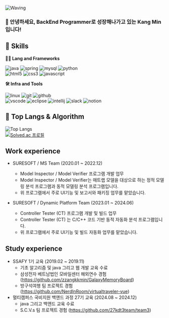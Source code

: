 <!-- Header -->

![Waving](https://capsule-render.vercel.app/api?type=waving&height=200&text=Hello%20My%20Code!&fontAlign=40&fontAlignY=40&color=gradient)


### 🙇 안녕하세요, BackEnd Programmer로 성장해나가고 있는 Kang Min 입니다!

<!-- Body -->

## 🦾 Skills
**🧑‍💻 Lang and Frameworks**

![java](https://img.shields.io/badge/java-ffffff.svg?&style=for-the-badge&logo=openjdk&logoColor=black)
![spring](https://img.shields.io/badge/spring-6DB33F.svg?&style=for-the-badge&logo=spring&logoColor=white)
![mysql](https://img.shields.io/badge/mysql-4479A1.svg?&style=for-the-badge&logo=mysql&logoColor=white)
![python](https://img.shields.io/badge/python-3776AB.svg?&style=for-the-badge&logo=python&logoColor=white)<br>
![html5](https://img.shields.io/badge/html5-E34F26.svg?&style=for-the-badge&logo=html5&logoColor=white)
![css3](https://img.shields.io/badge/css3-1572B6.svg?&style=for-the-badge&logo=css3&logoColor=white)
![javascript](https://img.shields.io/badge/javascript-F7DF1E.svg?&style=for-the-badge&logo=javascript&logoColor=white)

**🛠️ Infra and Tools**

![linux](https://img.shields.io/badge/linux-FCC624.svg?&style=for-the-badge&logo=linux&logoColor=white)
![git](https://img.shields.io/badge/git-F05032.svg?&style=for-the-badge&logo=git&logoColor=white)
![github](https://img.shields.io/badge/github-181717.svg?&style=for-the-badge&logo=github&logoColor=white)<br>
![vscode](https://img.shields.io/badge/vscode-007ACC.svg?&style=for-the-badge&logo=visualstudiocode&logoColor=white)
![eclipse](https://img.shields.io/badge/eclipse-2C2255.svg?&style=for-the-badge&logo=eclipseide&logoColor=white)
![intellij](https://img.shields.io/badge/intellij-000000.svg?&style=for-the-badge&logo=intellijidea&logoColor=white)
![slack](https://img.shields.io/badge/slack-4A154B.svg?&style=for-the-badge&logo=slack&logoColor=white)
![notion](https://img.shields.io/badge/notion-000000.svg?&style=for-the-badge&logo=notion&logoColor=white)

## 🚌 Top Langs & Algorithm
![Top Langs](https://github-readme-stats.vercel.app/api/top-langs/?username=zzangkkmin&layout=compact)<br>
[![Solved.ac
프로필](http://mazassumnida.wtf/api/v2/generate_badge?boj=zzangkkmin)](https://solved.ac/zzangkkmin)

## Work experience

- SURESOFT / MS Team (2020.01 ~ 2022.12)
  - Model Inspector / Model Verifier 프로그램 개발 업무
  - Model Inspector / Model Verifier는 매트랩 모델을 대상으로 하는 정적 모델링 분석 프로그램과 동적 모델링 분석 프로그램입니다.
  - 위 프로그램에서 주로 UI기능 및 보고서와 패키징 업무를 맡았습니다.
  
- SURESOFT / Dynamic Platform Team (2023.01 ~ 2024.06)
  - Controller Tester (CT) 프로그램 개발 및 빌드 업무
  - Controller Tester (CT) 는 C/C++ 코드 기반 동적 자동화 분석 프로그램입니다.
  - 위 프로그램에서 주로 UI기능 및 빌드 자동화 업무를 맡았습니다.
  
## Study experience

- SSAFY 1기 교육 (2019.02 ~ 2019.11)
  - 기초 알고리즘 및 java 그리고 웹 개발 교육 수료
  - 삼성전자 베트남법인 모바일센터 해외연수 경험 (https://github.com/zzangkkmin/GalaxyMemoryBoard)
  - 방구석여행 팀 프로젝트 경험 (https://github.com/NerdInRoom/virtualtraveler-vue)
- 멀티캠퍼스 국비지원 백앤드 과정 27기 교육 (2024.08 ~ 2024.12)
  - java 그리고 백앤드 교육 수료
  - S.C.V.s 팀 프로젝트 경험 (https://github.com/27kdt3team/team3)
